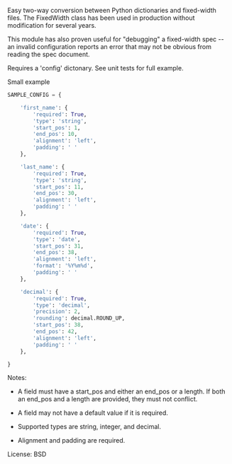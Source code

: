 Easy two-way conversion between Python dictionaries and fixed-width files.
The FixedWidth class has been used in production without modification for 
several years.

This module has also proven useful for "debugging" a fixed-width spec --
an invalid configuration reports an error that may not be obvious from
reading the spec document.

Requires a 'config' dictonary. See unit tests for full example.

Small example

```python
SAMPLE_CONFIG = {

	'first_name': {
		'required': True,
		'type': 'string',
		'start_pos': 1,
		'end_pos': 10,
		'alignment': 'left',
		'padding': ' '
	},

	'last_name': {
		'required': True,
		'type': 'string',
		'start_pos': 11,
		'end_pos': 30,
		'alignment': 'left',
		'padding': ' '
	},

	'date': {
		'required': True,
		'type': 'date',
		'start_pos': 31,
		'end_pos': 38,
		'alignment': 'left',
		'format': '%Y%m%d',
		'padding': ' '
	},

	'decimal': {
		'required': True,
		'type': 'decimal',
		'precision': 2,
		'rounding': decimal.ROUND_UP,
		'start_pos': 38,
		'end_pos': 42,
		'alignment': 'left',
		'padding': ' '
	},

}
```

Notes:

* A field must have a start_pos and either an end_pos or a length. If both an end_pos and a length are provided, they must not conflict.

* A field may not have a default value if it is required.

* Supported types are string, integer, and decimal.

* Alignment and padding are required.


License: BSD
